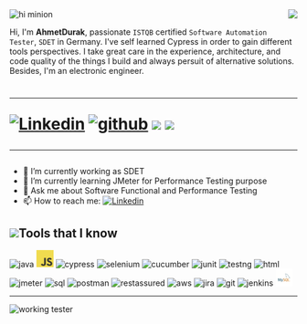<img align="right"   src="https://komarev.com/ghpvc/?username=AhmetDurak&color=red">

<img src="https://i.pinimg.com/originals/57/5a/20/575a20918d349a354cc636a0d49b35a0.gif" width="100" alt="hi minion">

Hi, I'm **AhmetDurak**, passionate `ISTQB` certified `Software Automation Tester`, `SDET` in Germany. I've self learned Cypress in order to gain different tools perspectives. I take great care in the experience, architecture, and code quality of the things I build and always persuit of alternative solutions. Besides, I'm an electronic engineer.

<h1><hr>
  <a href="https://www.linkedin.com/in/ahmet-durak-672019153/">
    <img src="https://user-images.githubusercontent.com/98670034/187494309-f814881d-e60e-4f78-90e5-9419e8bf69ea.png" width="40" alt= "Linkedin" /></a>
<a href="https://github.com/AhmetDurak">
    <img src="https://github.githubassets.com/images/modules/logos_page/Octocat.png" width="50" alt="github"/></a>
<a href="https://discordapp.com/users/ahmetdrk/#6268">
    <img src="https://seeklogo.com/images/D/discord-color-logo-E5E6DFEF80-seeklogo.com.png" width="40"></a>
<a href="https://app.slack.com/client/T0109AFRN2F/C010813EECS">
    <img src="https://upload.wikimedia.org/wikipedia/commons/thumb/d/d5/Slack_icon_2019.svg/2048px-Slack_icon_2019.svg.png" width="30"></a>
<hr></h1>

- 🔭 I’m currently working as SDET
- 🌱 I’m currently learning JMeter for Performance Testing purpose
- 💬 Ask me about Software Functional and Performance Testing
- 📫 How to reach me: <a href="https://www.linkedin.com/in/ahmet-durak-672019153/">
  <img src="https://user-images.githubusercontent.com/98670034/187494309-f814881d-e60e-4f78-90e5-9419e8bf69ea.png" width="17" alt= "Linkedin" /></a>

<h2><img src="https://www.cedefop.europa.eu/files/images/Logo-skills-intelligence.png" width="30">Tools that I know</h2>
<p align="left">
    <img src="https://upload.wikimedia.org/wikipedia/de/thumb/e/e1/Java-Logo.svg/1200px-Java-Logo.svg.png" width="30" alt="java">
    <img src="https://raw.githubusercontent.com/github/explore/80688e429a7d4ef2fca1e82350fe8e3517d3494d/topics/javascript/javascript.png" width="30" alt="JS">
    <img src="https://media.slid.es/avatars/1098231/Cypress_Logomark_Color_Dark_BG.jpg" width="80" alt="cypress">
    <img src="https://upload.wikimedia.org/wikipedia/commons/d/d5/Selenium_Logo.png" width="30" alt="selenium">
    <img src="https://i1.wp.com/rubenjgarcia.es/wp-content/uploads/2018/04/cucumber.png?fit=400%2C400&ssl=1" width="30" alt="cucumber">
    <img src="https://miro.medium.com/max/881/1*J8sjpKQJswCKiPUYVefbgQ.jpeg" width="40" alt="junit">
    <img src="https://blog.knoldus.com/wp-content/uploads/2020/01/TESTNG.png" width="50" alt="testng">
    <img src="https://cdn-icons-png.flaticon.com/512/732/732212.png?w=360" width="30" alt="html">
    <img src="https://upload.wikimedia.org/wikipedia/commons/2/22/Apache_JMeter.png" width="60" alt="jmeter">
    <img src="https://upload.wikimedia.org/wikipedia/commons/8/87/Sql_data_base_with_logo.png" width="50" alt="sql">
    <img src="https://cdn.shopify.com/s/files/1/0057/5668/2355/files/Postman-logo-orange-2021_1155x.png?v=1637252529" width="90" alt="postman">
    <img src="https://qaautomationexpert.files.wordpress.com/2021/05/image-103.png?w=615" width="80" alt="restassured">
    <img src="https://pbs.twimg.com/profile_images/1473756532827246593/KRgw2UkV_400x400.jpg"  width="40" height="30" alt="aws">
    <img src="https://dizibrand.com/wp-content/uploads/2019/07/Jira-la-gi-dizibrand.png" width="70" alt="jira">
    <img src="https://upload.wikimedia.org/wikipedia/commons/thumb/e/e0/Git-logo.svg/1024px-Git-logo.svg.png" width="60" alt="git">    
    <img src="https://upload.wikimedia.org/wikipedia/commons/thumb/e/e9/Jenkins_logo.svg/1200px-Jenkins_logo.svg.png" width="30" alt="jenkins">
    <img src="https://raw.githubusercontent.com/github/explore/80688e429a7d4ef2fca1e82350fe8e3517d3494d/topics/mysql/mysql.png" width="30" alt="MySQL">
</p>
<p><hr>
<img src="https://raw.githubusercontent.com/abhisheknaiidu/abhisheknaiidu/master/code.gif" width="400" alt="working tester">

</p>
